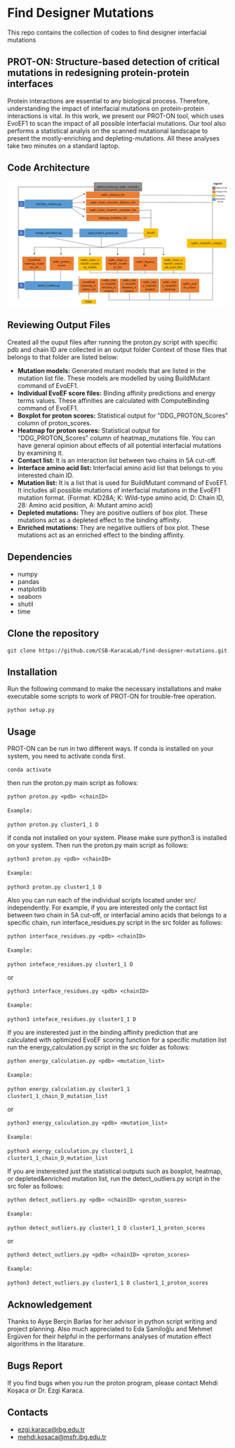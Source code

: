 # Find Designer Mutations
This repo contains the collection of codes to find designer interfacial mutations
## PROT-ON: Structure-based detection of critical mutations in redesigning protein-protein interfaces
  Protein interactions are essential to any biological process. Therefore, understanding the impact of interfacial mutations on protein-protein interactions is vital. In this work, we present our PROT-ON tool, which uses EvoEF1 to scan the impact of all possible interfacial mutations. Our tool also performs a statistical analyis on the scanned mutational landscape to present the mostly-enriching and depleting-mutations. All these analyses take two minutes on a standard laptop.

## Code Architecture
![proton_code_architecture](https://github.com/CSB-KaracaLab/find-designer-mutations/blob/main/proton_code_architecture.png)

## Reviewing Output Files
Created all the ouput files after running the proton.py script with specific pdb and chain ID are collected in an output folder Context of those files that belongs to that folder are listed below:
  * **Mutation models:** Generated mutant models that are listed in the mutation list file. These models are modelled by using BuildMutant command of EvoEF1.
  * **Individual EvoEF score files:** Binding affinity predictions and energy terms values. These affinities are calculated with ComputeBinding command of EvoEF1.
  * **Boxplot for proton scores:** Statistical output for "DDG_PROTON_Scores" column of proton_scores. 
  * **Heatmap for proton scores:** Statistical output for "DDG_PROTON_Scores" column of heatmap_mutations file. You can have general opinion about effects of all potential interfacial mutations by examining it.
  * **Contact list:** It is an interaction list between two chains in 5A cut-off.
  * **Interface amino acid list:** Interfacial amino acid list that belongs to you interested chain ID.
  * **Mutation list:** It is a list that is used for BuildMutant command of EvoEF1. It includes all possible mutations of interfacial mutations in the EvoEF1 mutation format. (Format: KD28A; K: Wild-type amino acid, D: Chain ID, 28: Amino acid position, A: Mutant amino acid)
  * **Depleted mutations:** They are positive outliers of box plot. These mutations act as a depleted effect to the binding affinity.  
  * **Enriched mutations:** They are negative outliers of box plot. These mutations act as an enriched effect to the binding affinity.

## Dependencies
* numpy
* pandas
* matplotlib
* seaborn
* shutil
* time

## Clone the repository
```
git clone https://github.com/CSB-KaracaLab/find-designer-mutations.git
```
## Installation
Run the following command to make the necessary installations and make executable some scripts to work of PROT-ON for trouble-free operation.
```
python setup.py
```
## Usage
PROT-ON can be run in two different ways. If conda is installed on your system, you need to activate conda first.
```
conda activate
```
then run the proton.py main script as follows:
```
python proton.py <pdb> <chainID>

Example:

python proton.py cluster1_1 D
```
If conda not installed on your system. Please make sure python3 is installed on your system. Then run the proton.py main script as follows:
``` 
python3 proton.py <pdb> <chainID>

Example:

python3 proton.py cluster1_1 D
```
Also you can run each of the individual scripts located under src/ independently. For example, if you are interested only the contact list between two chain in 5A cut-off, or interfacial amino acids that belongs to a specific chain, run interface_residues.py script in the src folder as follows:
```
python interface_residues.py <pdb> <chainID>

Example:

python inteface_residues.py cluster1_1 D
```
or
```
python3 interface_residues.py <pdb> <chainID>

Example:

python3 inteface_residues.py cluster1_1 D
```
If you are insterested just in the binding affinity prediction that are calculated with optimized EvoEF scoring function for a specific mutation list run the energy_calculation.py script in the src folder as follows:
```
python energy_calculation.py <pdb> <mutation_list> 

Example:

python energy_calculation.py cluster1_1 cluster1_1_chain_D_mutation_list
```
or
```
python3 energy_calculation.py <pdb> <mutation_list>

Example:

python3 energy_calculation.py cluster1_1 cluster1_1_chain_D_mutation_list
```
If you are insterested just the statistical outputs such as boxplot, heatmap, or depleted&enriched mutation list, run the detect_outliers.py script in the src foler as follows:
```
python detect_outliers.py <pdb> <chainID> <proton_scores>

Example:

python detect_outliers.py cluster1_1 D cluster1_1_proton_scores
```
or
```
python3 detect_outliers.py <pdb> <chainID> <proton_scores>

Example:

python3 detect_outliers.py cluster1_1 D cluster1_1_proton_scores
```

## Acknowledgement
Thanks to Ayşe Berçin Barlas for her advisor in python script writing and project planning. Also much appreciated to Eda Şamiloğlu and Mehmet Ergüven for their helpful in the performans analyses of mutation effect algorithms in the litarature.
## Bugs Report
If you find bugs when you run the proton program, please contact Mehdi Koşaca or Dr. Ezgi Karaca.

## Contacts
* ezgi.karaca@ibg.edu.tr
* mehdi.kosaca@msfr.ibg.edu.tr

